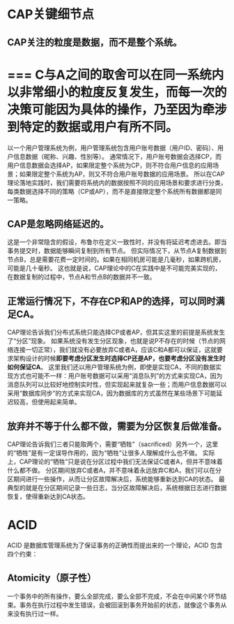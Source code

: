 # CAP关键细节点
## CAP关注的粒度是数据，而不是整个系统。
===
C与A之间的取舍可以在同一系统内以非常细小的粒度反复发生，而每一次的决策可能因为具体的操作，乃至因为牵涉到特定的数据或用户有所不同。
===

以一个用户管理系统为例，用户管理系统包含用户账号数据（用户ID、密码）、用户信息数据（昵称、兴趣、性别等）。
通常情况下，用户账号数据会选择CP，而用户信息数据会选择AP，如果限定整个系统为CP，则不符合用户信息的应用场景；如果限定整个系统为AP，则又不符合用户账号数据的应用场景。
所以在CAP理论落地实践时，我们需要将系统内的数据按照不同的应用场景和要求进行分类，每类数据选择不同的策略（CP或AP），而不是直接限定整个系统所有数据都是同一策略。

## CAP是忽略网络延迟的。
这是一个非常隐含的假设，布鲁尔在定义一致性时，并没有将延迟考虑进去。即当事务提交时，数据能够瞬间复制到所有节点。
但实际情况下，从节点A复制数据到节点B，总是需要花费一定时间的。如果在相同机房可能是几毫秒，如果跨机房，可能是几十毫秒。
这也就是说，CAP理论中的C在实践中是不可能完美实现的，在数据复制的过程中，节点A和节点B的数据并不一致。

## 正常运行情况下，不存在CP和AP的选择，可以同时满足CA。
CAP理论告诉我们分布式系统只能选择CP或者AP，但其实这里的前提是系统发生了“分区”现象。
如果系统没有发生分区现象，也就是说P不存在的时候（节点的网络连接一切正常），我们就没有必要放弃C或者A，应该C和A都可以保证，这就要求架构设计的时候**即要考虑分区发生时选择CP还是AP，也要考虑分区没有发生时如何保证CA**。
这里我们还以用户管理系统为例，即使是实现CA，不同的数据实现方式也可能不一样：用户账号数据可以采用“消息队列”的方式来实现CA，因为消息队列可以比较好地控制实时性，但实现起来就复杂一些；而用户信息数据可以采用“数据库同步”的方式来实现CA，因为数据库的方式虽然在某些场景下可能延迟较高，但使用起来简单。

## 放弃并不等于什么都不做，需要为分区恢复后做准备。
CAP理论告诉我们三者只能取两个，需要“牺牲”（sacrificed）另外一个，这里的“牺牲”是有一定误导作用的，因为“牺牲”让很多人理解成什么也不做。
实际上，CAP理论的“牺牲”只是说在分区过程中我们无法保证C或者A，但并不意味着什么都不做。
分区期间放弃C或者A，并不意味着永远放弃C和A，我们可以在分区期间进行一些操作，从而让分区故障解决后，系统能够重新达到CA的状态。
最典型的就是在分区期间记录一些日志，当分区故障解决后，系统根据日志进行数据恢复，使得重新达到CA状态。

# ACID
ACID 是数据库管理系统为了保证事务的正确性而提出来的一个理论，ACID 包含四个约束：
## Atomicity（原子性）
一个事务中的所有操作，要么全部完成，要么全部不完成，不会在中间某个环节结束。事务在执行过程中发生错误，会被回滚到事务开始前的状态，就像这个事务从来没有执行过一样。
